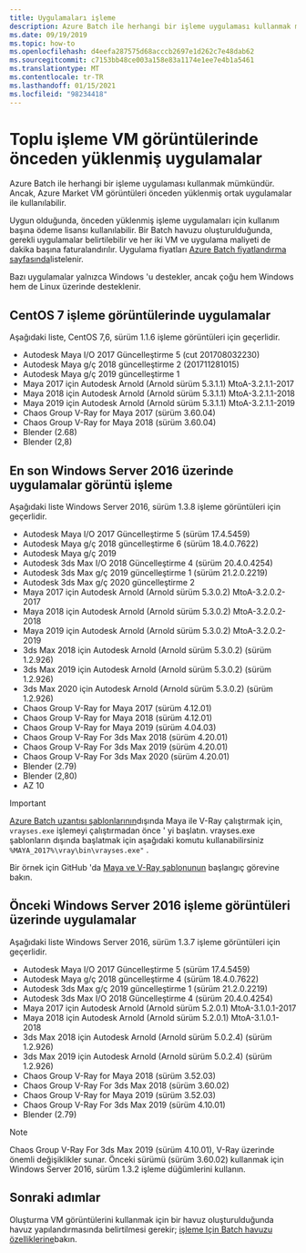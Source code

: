 ```yaml
---
title: Uygulamaları işleme
description: Azure Batch ile herhangi bir işleme uygulaması kullanmak mümkündür. Ancak, Azure Market VM görüntüleri önceden yüklenmiş ortak uygulamalar ile kullanılabilir.
ms.date: 09/19/2019
ms.topic: how-to
ms.openlocfilehash: d4eefa287575d68acccb2697e1d262c7e48dab62
ms.sourcegitcommit: c7153bb48ce003a158e83a1174e1ee7e4b1a5461
ms.translationtype: MT
ms.contentlocale: tr-TR
ms.lasthandoff: 01/15/2021
ms.locfileid: "98234418"
---
```

# <a name="pre-installed-applications-on-batch-rendering-vm-images"></a>Toplu işleme VM görüntülerinde önceden yüklenmiş uygulamalar

Azure Batch ile herhangi bir işleme uygulaması kullanmak mümkündür. Ancak, Azure Market VM görüntüleri önceden yüklenmiş ortak uygulamalar ile kullanılabilir.

Uygun olduğunda, önceden yüklenmiş işleme uygulamaları için kullanım başına ödeme lisansı kullanılabilir. Bir Batch havuzu oluşturulduğunda, gerekli uygulamalar belirtilebilir ve her iki VM ve uygulama maliyeti de dakika başına faturalandırılır. Uygulama fiyatları [Azure Batch fiyatlandırma sayfasında](https://azure.microsoft.com/pricing/details/batch/#graphic-rendering)listelenir.

Bazı uygulamalar yalnızca Windows 'u destekler, ancak çoğu hem Windows hem de Linux üzerinde desteklenir.

## <a name="applications-on-centos-7-rendering-images"></a>CentOS 7 işleme görüntülerinde uygulamalar

Aşağıdaki liste, CentOS 7,6, sürüm 1.1.6 işleme görüntüleri için geçerlidir.

* Autodesk Maya I/O 2017 Güncelleştirme 5 (cut 201708032230)
* Autodesk Maya g/ç 2018 güncelleştirme 2 (201711281015)
* Autodesk Maya g/ç 2019 güncelleştirme 1
* Maya 2017 için Autodesk Arnold (Arnold sürüm 5.3.1.1) MtoA-3.2.1.1-2017
* Maya 2018 için Autodesk Arnold (Arnold sürüm 5.3.1.1) MtoA-3.2.1.1-2018
* Maya 2019 için Autodesk Arnold (Arnold sürüm 5.3.1.1) MtoA-3.2.1.1-2019
* Chaos Group V-Ray for Maya 2017 (sürüm 3.60.04)
* Chaos Group V-Ray for Maya 2018 (sürüm 3.60.04)
* Blender (2.68)
* Blender (2,8)

## <a name="applications-on-latest-windows-server-2016-rendering-images"></a>En son Windows Server 2016 üzerinde uygulamalar görüntü işleme

Aşağıdaki liste Windows Server 2016, sürüm 1.3.8 işleme görüntüleri için geçerlidir.

* Autodesk Maya I/O 2017 Güncelleştirme 5 (sürüm 17.4.5459)
* Autodesk Maya g/ç 2018 güncelleştirme 6 (sürüm 18.4.0.7622)
* Autodesk Maya g/ç 2019
* Autodesk 3ds Max I/O 2018 Güncelleştirme 4 (sürüm 20.4.0.4254)
* Autodesk 3ds Max g/ç 2019 güncelleştirme 1 (sürüm 21.2.0.2219)
* Autodesk 3ds Max g/ç 2020 güncelleştirme 2
* Maya 2017 için Autodesk Arnold (Arnold sürüm 5.3.0.2) MtoA-3.2.0.2-2017
* Maya 2018 için Autodesk Arnold (Arnold sürüm 5.3.0.2) MtoA-3.2.0.2-2018
* Maya 2019 için Autodesk Arnold (Arnold sürüm 5.3.0.2) MtoA-3.2.0.2-2019
* 3ds Max 2018 için Autodesk Arnold (Arnold sürüm 5.3.0.2) (sürüm 1.2.926)
* 3ds Max 2019 için Autodesk Arnold (Arnold sürüm 5.3.0.2) (sürüm 1.2.926)
* 3ds Max 2020 için Autodesk Arnold (Arnold sürüm 5.3.0.2) (sürüm 1.2.926)
* Chaos Group V-Ray for Maya 2017 (sürüm 4.12.01)
* Chaos Group V-Ray for Maya 2018 (sürüm 4.12.01)
* Chaos Group V-Ray for Maya 2019 (sürüm 4.04.03)
* Chaos Group V-Ray For 3ds Max 2018 (sürüm 4.20.01)
* Chaos Group V-Ray For 3ds Max 2019 (sürüm 4.20.01)
* Chaos Group V-Ray For 3ds Max 2020 (sürüm 4.20.01)
* Blender (2.79)
* Blender (2,80)
* AZ 10

> [!IMPORTANT]
> [Azure Batch uzantısı şablonlarının](https://github.com/Azure/batch-extension-templates)dışında Maya ile V-Ray çalıştırmak için, `vrayses.exe` işlemeyi çalıştırmadan önce ' yi başlatın. vrayses.exe şablonların dışında başlatmak için aşağıdaki komutu kullanabilirsiniz `%MAYA_2017%\vray\bin\vrayses.exe"` .
>
> Bir örnek için GitHub 'da [Maya ve V-Ray şablonunun](https://github.com/Azure/batch-extension-templates/blob/master/templates/maya/render-vray-windows/pool.template.json) başlangıç görevine bakın.

## <a name="applications-on-previous-windows-server-2016-rendering-images"></a>Önceki Windows Server 2016 işleme görüntüleri üzerinde uygulamalar

Aşağıdaki liste Windows Server 2016, sürüm 1.3.7 işleme görüntüleri için geçerlidir.

* Autodesk Maya I/O 2017 Güncelleştirme 5 (sürüm 17.4.5459)
* Autodesk Maya g/ç 2018 güncelleştirme 4 (sürüm 18.4.0.7622)
* Autodesk 3ds Max g/ç 2019 güncelleştirme 1 (sürüm 21.2.0.2219)
* Autodesk 3ds Max I/O 2018 Güncelleştirme 4 (sürüm 20.4.0.4254)
* Maya 2017 için Autodesk Arnold (Arnold sürüm 5.2.0.1) MtoA-3.1.0.1-2017
* Maya 2018 için Autodesk Arnold (Arnold sürüm 5.2.0.1) MtoA-3.1.0.1-2018
* 3ds Max 2018 için Autodesk Arnold (Arnold sürüm 5.0.2.4) (sürüm 1.2.926)
* 3ds Max 2019 için Autodesk Arnold (Arnold sürüm 5.0.2.4) (sürüm 1.2.926)
* Chaos Group V-Ray for Maya 2018 (sürüm 3.52.03)
* Chaos Group V-Ray For 3ds Max 2018 (sürüm 3.60.02)
* Chaos Group V-Ray for Maya 2019 (sürüm 3.52.03)
* Chaos Group V-Ray For 3ds Max 2019 (sürüm 4.10.01)
* Blender (2.79)

> [!NOTE]
> Chaos Group V-Ray For 3ds Max 2019 (sürüm 4.10.01), V-Ray üzerinde önemli değişiklikler sunar. Önceki sürümü (sürüm 3.60.02) kullanmak için Windows Server 2016, sürüm 1.3.2 işleme düğümlerini kullanın.

## <a name="next-steps"></a>Sonraki adımlar

Oluşturma VM görüntülerini kullanmak için bir havuz oluşturulduğunda havuz yapılandırmasında belirtilmesi gerekir; [işleme Için Batch havuzu özelliklerine](./batch-rendering-functionality.md)bakın.
